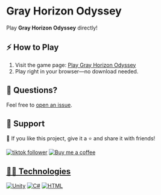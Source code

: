 # Gray Horizon Odyssey

Play **Gray Horizon Odyssey** directly!

## ⚡ How to Play

1. Visit the game page: [Play Gray Horizon Odyssey](https://compscireels.itch.io/)
2. Play right in your browser—no download needed.

## 💬 Questions?

Feel free to [open an issue](http://github.com/CompSciReels/gray-horizon-odyssey/issues/new/choose).

## 🤩 Support 

💙 If you like this project, give it a ⭐ and share it with friends!

<p align="left">
  <a href="https://www.tiktok.com/@comp.sci.reels?lang=en">
    <img alt="tiktok follower" title="Follow my TikTok channel" src="https://custom-icon-badges.demolab.com/badge/TIKTOK-9B4E97?style=for-the-badge&logo=tiktok&logoColor=white&labelColor=7A3E85"/></a>
  <a href="https://www.tiktok.com/@comp.sci.reels?lang=en">
     <!-- blank split -->
  <a href="https://buymeacoffee.com/comp.sci.reels">
   <img alt="Buy me a coffee" title="Buy me a coffee" src="https://custom-icon-badges.demolab.com/badge/-Buy_me_a_coffee-FF5E5B?style=for-the-badge&logo=kofi&logoColor=white"/>
</p>

## 👨‍💻 Technologies 

[![Unity](https://custom-icon-badges.demolab.com/badge/-Unity-000000?style=for-the-badge&logo=unity&logoColor=white)](https://unity.com/)
[![C#](https://custom-icon-badges.demolab.com/badge/-CSHARP-47A248?style=for-the-badge&logo=CSHARP&logoColor=white)](https://learn.microsoft.com/en-us/dotnet/csharp/)
[![HTML](https://custom-icon-badges.demolab.com/badge/-HTML-218AAB?style=for-the-badge&logo=html&logoColor=white)](https://html.spec.whatwg.org/)
